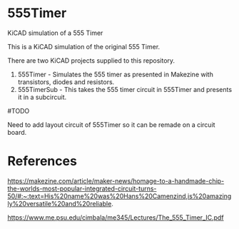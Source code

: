 # 555Timer
KiCAD simulation of a 555 Timer

This is a KiCAD simulation of the original 555 Timer.

There are two KiCAD projects supplied to this repository.
1. 555Timer - Simulates the 555 timer as presented in Makezine with transistors, diodes and resistors.
2. 555TimerSub - This takes the 555 timer circuit in 555Timer and presents it in a subcircuit.

#TODO

Need to add layout circuit of 555Timer so it can be remade on a circuit board.

# References

https://makezine.com/article/maker-news/homage-to-a-handmade-chip-the-worlds-most-popular-integrated-circuit-turns-50/#:~:text=His%20name%20was%20Hans%20Camenzind,is%20amazingly%20versatile%20and%20reliable.

https://www.me.psu.edu/cimbala/me345/Lectures/The_555_Timer_IC.pdf
